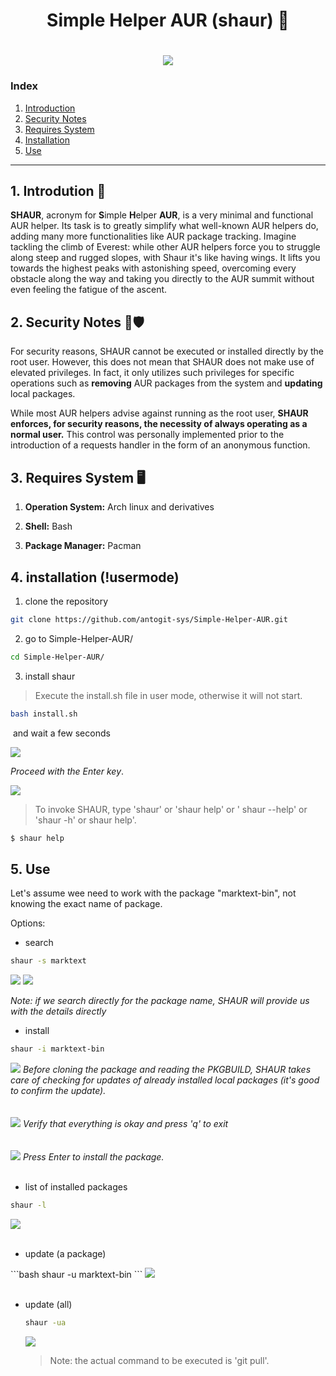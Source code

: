 <h1 align = "center"> Simple Helper AUR (shaur) 🦅 </h1>
<h1 align = "center">
    <img src='img/banner_shaur.png'/>
</h1>

<h3>Index </h3>
<ol>
    <li><a href='#t1'>Introduction</a></li>
    <li><a href='#t2'>Security Notes</a></li>
    <li><a href='#t3'>Requires System</a></li>
    <li><a href='#t4'>Installation</a></li>
    <li><a href='#t5'>Use</a></li>
</ol>

<hr>

<a name="t1"></a>

## 1. Introdution 🚀

**SHAUR**,  acronym for **S**imple **H**elper **AUR**, is a very minimal and functional AUR helper. Its task is to greatly simplify what well-known AUR helpers do, adding many more functionalities like AUR package tracking. Imagine tackling the climb of Everest: while other AUR helpers force you to struggle along steep and rugged slopes, with Shaur it's like having wings. It lifts you towards the highest peaks with astonishing speed, overcoming every obstacle along the way and taking you directly to the AUR summit without even feeling the fatigue of the ascent.

<a name="t2"></a>

## 2. Security Notes 📄🛡️

For security reasons, SHAUR cannot be executed or installed directly by the root user. However, this does not mean that SHAUR does not make use of elevated privileges. In fact, it only utilizes such privileges for specific operations such as **removing** AUR packages from the system and **updating** local packages. 

While most AUR helpers advise against running as the root user, **SHAUR enforces, for security reasons, the necessity of always operating as a normal user.** This control was personally implemented prior to the introduction of a requests handler in the form of an anonymous function.

<a name="t3"></a>

## 3. Requires System 🖥️

1) **Operation System:** Arch linux and derivatives

2) **Shell:** Bash

3) **Package Manager:** Pacman 

<a name="t4"></a>

## 4. installation (!usermode)

1) clone the repository

```bash
git clone https://github.com/antogit-sys/Simple-Helper-AUR.git
```

2. go to Simple-Helper-AUR/

```bash
cd Simple-Helper-AUR/
```

3. install shaur

> Execute the install.sh file in user mode, otherwise it will not start.

```bash
bash install.sh
```

 and wait a few seconds

<img src="img/dialog_shaur.png" />

*Proceed with the Enter key*.

<img src="img/install_shaur.png" />

> To invoke SHAUR, type 'shaur' 
> or 'shaur help' or ' shaur --help' or 'shaur -h' or shaur help'.

```bash
$ shaur help
```

<a name="t5"></a>

## 5. Use

Let's assume wee need to work with the package "marktext-bin", not knowing the exact name of package.

Options:

<ul><li>search</li></ul>

```bash
shaur -s marktext
```

<img src="img/search1_shaur.png"/>

<img src="img/search2_shaur.png"/>

<i>Note: if we search directly for the package name, SHAUR will provide us with the details directly</i>

<ul><li>install</li></ul>

```bash
shaur -i marktext-bin
```

<img src="img/pkgi.png"/>
<i>Before cloning the package and reading the PKGBUILD, SHAUR takes care of checking for updates of already installed local packages (it's good to confirm the update).</i>
<br>
<br>
<br>
<img src="img/pkgi1.png"/>
<i>Verify that everything is okay and press 'q' to exit</i>
<br>
<br>
<br>
<img src="img/pkgi2.png"/>
<i>Press Enter to install the package.</i>
<br>
<br>

<ul><li>list of installed packages</li></ul>

```bash
shaur -l
```

<img src="img/list1.png">
<br>
<br>

<ul><li>update (a package)</li></ul>
```bash
shaur -u marktext-bin
```

<img src="img/u.png">
<br>
<br>

<ul><li>update (all)</li></iu>

```bash
shaur -ua
```

![](img/ua.png)

> Note: the actual command to be executed is 'git pull'.
